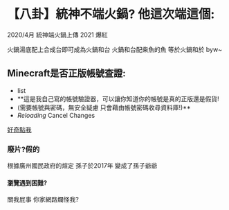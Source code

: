 # 【八卦】統神不端火鍋? 他這次端這個:
2020/4月 統神端火鍋上傳
2021 爆紅

火鍋湯底配上合成台即可成為火鍋和台
火鍋和台配柴魚的魚 等於火鍋和於
byw~

## Minecraft是否正版帳號查證:
- list
- **這是我自己寫的帳號驗證器，可以讓你知道你的帳號是真的正版還是假貨! 
- (需要帳號與密碼，無安全疑慮 只會藉由帳號密碼收尋資料庫!)**
- _Reloading_
Cancel Changes

[好奇點我](https://stop.com)

### 廢片?假的
根據廣州國民政府的煊定 孫子於2017年 
變成了孫子爺爺
#### 瀏覽遇到困難?
 關我屁事 你家網路爛怪我?
